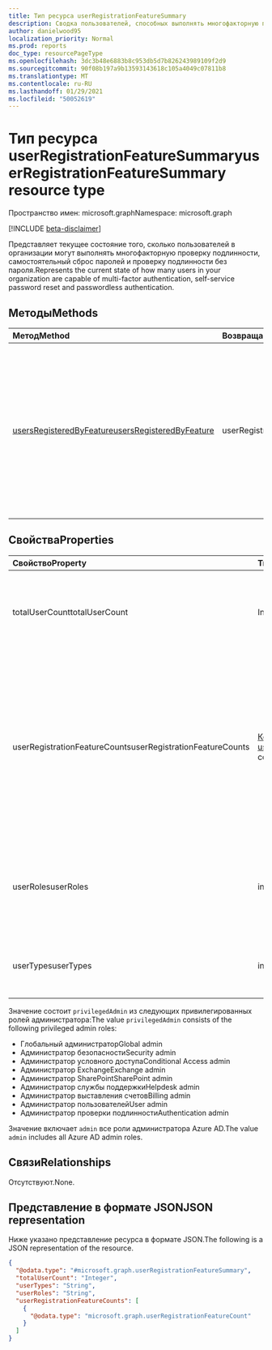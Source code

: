 ```yaml
---
title: Тип ресурса userRegistrationFeatureSummary
description: Сводка пользователей, способных выполнять многофакторную проверку подлинности, Self-Service и проверку подлинности без пароля.
author: danielwood95
localization_priority: Normal
ms.prod: reports
doc_type: resourcePageType
ms.openlocfilehash: 3dc3b48e6883b8c953db5d7b826243989109f2d9
ms.sourcegitcommit: 90f08b197a9b13593143618c105a4049c07811b8
ms.translationtype: MT
ms.contentlocale: ru-RU
ms.lasthandoff: 01/29/2021
ms.locfileid: "50052619"
---
```

# <a name="userregistrationfeaturesummary-resource-type"></a><span data-ttu-id="e3f29-103">Тип ресурса userRegistrationFeatureSummary</span><span class="sxs-lookup"><span data-stu-id="e3f29-103">userRegistrationFeatureSummary resource type</span></span>

<span data-ttu-id="e3f29-104">Пространство имен: microsoft.graph</span><span class="sxs-lookup"><span data-stu-id="e3f29-104">Namespace: microsoft.graph</span></span>

[!INCLUDE [beta-disclaimer](../../includes/beta-disclaimer.md)]

<span data-ttu-id="e3f29-105">Представляет текущее состояние того, сколько пользователей в организации могут выполнять многофакторную проверку подлинности, самостоятельный сброс паролей и проверку подлинности без пароля.</span><span class="sxs-lookup"><span data-stu-id="e3f29-105">Represents the current state of how many users in your organization are capable of multi-factor authentication, self-service password reset and passwordless authentication.</span></span>

## <a name="methods"></a><span data-ttu-id="e3f29-106">Методы</span><span class="sxs-lookup"><span data-stu-id="e3f29-106">Methods</span></span>

| <span data-ttu-id="e3f29-107">Метод</span><span class="sxs-lookup"><span data-stu-id="e3f29-107">Method</span></span>       | <span data-ttu-id="e3f29-108">Возвращаемый тип</span><span class="sxs-lookup"><span data-stu-id="e3f29-108">Return Type</span></span> | <span data-ttu-id="e3f29-109">Описание</span><span class="sxs-lookup"><span data-stu-id="e3f29-109">Description</span></span> |
|:-------------|:------------|:------------|
| [<span data-ttu-id="e3f29-110">usersRegisteredByFeature</span><span class="sxs-lookup"><span data-stu-id="e3f29-110">usersRegisteredByFeature</span></span>](../api/authenticationmethodsroot-usersregisteredbyfeature.md) | <span data-ttu-id="e3f29-111">userRegistrationFeatureSummary</span><span class="sxs-lookup"><span data-stu-id="e3f29-111">userRegistrationFeatureSummary</span></span> | <span data-ttu-id="e3f29-112">Получите количество пользователей, способных выполнять многофакторную проверку подлинности, Self-Service и проверку подлинности без пароля.</span><span class="sxs-lookup"><span data-stu-id="e3f29-112">Get the number of users capable of Multi-Factor Authentication, Self-Service Password Reset, and Passwordless authentication.</span></span> |

## <a name="properties"></a><span data-ttu-id="e3f29-113">Свойства</span><span class="sxs-lookup"><span data-stu-id="e3f29-113">Properties</span></span>
|<span data-ttu-id="e3f29-114">Свойство</span><span class="sxs-lookup"><span data-stu-id="e3f29-114">Property</span></span>|<span data-ttu-id="e3f29-115">Тип</span><span class="sxs-lookup"><span data-stu-id="e3f29-115">Type</span></span>|<span data-ttu-id="e3f29-116">Описание</span><span class="sxs-lookup"><span data-stu-id="e3f29-116">Description</span></span>|
|:---|:---|:---|
|<span data-ttu-id="e3f29-117">totalUserCount</span><span class="sxs-lookup"><span data-stu-id="e3f29-117">totalUserCount</span></span>|<span data-ttu-id="e3f29-118">Int64</span><span class="sxs-lookup"><span data-stu-id="e3f29-118">Int64</span></span>|<span data-ttu-id="e3f29-119">Общее количество учетных записей пользователей, за исключением заблокированных</span><span class="sxs-lookup"><span data-stu-id="e3f29-119">Total number of users accounts, excluding those that are blocked</span></span>|
|<span data-ttu-id="e3f29-120">userRegistrationFeatureCounts</span><span class="sxs-lookup"><span data-stu-id="e3f29-120">userRegistrationFeatureCounts</span></span>|<span data-ttu-id="e3f29-121">[Коллекция userRegistrationFeatureCount](../resources/userregistrationfeaturecount.md)</span><span class="sxs-lookup"><span data-stu-id="e3f29-121">[userRegistrationFeatureCount](../resources/userregistrationfeaturecount.md) collection</span></span>|<span data-ttu-id="e3f29-122">Количество пользователей, зарегистрированных или способных использовать многофакторную проверку подлинности, Self-Service и проверку подлинности без пароля.</span><span class="sxs-lookup"><span data-stu-id="e3f29-122">Number of users registered or capable for Multi-Factor Authentication, Self-Service Password Reset and Passwordless Authentication.</span></span>|
|<span data-ttu-id="e3f29-123">userRoles</span><span class="sxs-lookup"><span data-stu-id="e3f29-123">userRoles</span></span>|<span data-ttu-id="e3f29-124">includedUserRoles</span><span class="sxs-lookup"><span data-stu-id="e3f29-124">includedUserRoles</span></span>|<span data-ttu-id="e3f29-125">Тип роли пользователя.</span><span class="sxs-lookup"><span data-stu-id="e3f29-125">User role type.</span></span> <span data-ttu-id="e3f29-126">Возможные значения: `all`, `privilegedAdmin`, `admin`, `user`.</span><span class="sxs-lookup"><span data-stu-id="e3f29-126">Possible values are: `all`, `privilegedAdmin`, `admin`, `user`.</span></span>|
|<span data-ttu-id="e3f29-127">userTypes</span><span class="sxs-lookup"><span data-stu-id="e3f29-127">userTypes</span></span>|<span data-ttu-id="e3f29-128">includedUserTypes</span><span class="sxs-lookup"><span data-stu-id="e3f29-128">includedUserTypes</span></span>|<span data-ttu-id="e3f29-129">Тип пользователя.</span><span class="sxs-lookup"><span data-stu-id="e3f29-129">User type.</span></span> <span data-ttu-id="e3f29-130">Возможные значения: `all`, `member`, `guest`.</span><span class="sxs-lookup"><span data-stu-id="e3f29-130">Possible values are: `all`, `member`, `guest`.</span></span>|

<span data-ttu-id="e3f29-131">Значение состоит `privilegedAdmin` из следующих привилегированных ролей администратора:</span><span class="sxs-lookup"><span data-stu-id="e3f29-131">The value `privilegedAdmin` consists of the following privileged admin roles:</span></span>

* <span data-ttu-id="e3f29-132">Глобальный администратор</span><span class="sxs-lookup"><span data-stu-id="e3f29-132">Global admin</span></span>
* <span data-ttu-id="e3f29-133">Администратор безопасности</span><span class="sxs-lookup"><span data-stu-id="e3f29-133">Security admin</span></span>
* <span data-ttu-id="e3f29-134">Администратор условного доступа</span><span class="sxs-lookup"><span data-stu-id="e3f29-134">Conditional Access admin</span></span>
* <span data-ttu-id="e3f29-135">Администратор Exchange</span><span class="sxs-lookup"><span data-stu-id="e3f29-135">Exchange admin</span></span>
* <span data-ttu-id="e3f29-136">Администратор SharePoint</span><span class="sxs-lookup"><span data-stu-id="e3f29-136">SharePoint admin</span></span>
* <span data-ttu-id="e3f29-137">Администратор службы поддержки</span><span class="sxs-lookup"><span data-stu-id="e3f29-137">Helpdesk admin</span></span>
* <span data-ttu-id="e3f29-138">Администратор выставления счетов</span><span class="sxs-lookup"><span data-stu-id="e3f29-138">Billing admin</span></span>
* <span data-ttu-id="e3f29-139">Администратор пользователей</span><span class="sxs-lookup"><span data-stu-id="e3f29-139">User admin</span></span>
* <span data-ttu-id="e3f29-140">Администратор проверки подлинности</span><span class="sxs-lookup"><span data-stu-id="e3f29-140">Authentication admin</span></span>

<span data-ttu-id="e3f29-141">Значение включает `admin` все роли администратора Azure AD.</span><span class="sxs-lookup"><span data-stu-id="e3f29-141">The value `admin` includes all Azure AD admin roles.</span></span> 

## <a name="relationships"></a><span data-ttu-id="e3f29-142">Связи</span><span class="sxs-lookup"><span data-stu-id="e3f29-142">Relationships</span></span>
<span data-ttu-id="e3f29-143">Отсутствуют.</span><span class="sxs-lookup"><span data-stu-id="e3f29-143">None.</span></span>

## <a name="json-representation"></a><span data-ttu-id="e3f29-144">Представление в формате JSON</span><span class="sxs-lookup"><span data-stu-id="e3f29-144">JSON representation</span></span>
<span data-ttu-id="e3f29-145">Ниже указано представление ресурса в формате JSON.</span><span class="sxs-lookup"><span data-stu-id="e3f29-145">The following is a JSON representation of the resource.</span></span>
<!-- {
  "blockType": "resource",
  "@odata.type": "microsoft.graph.userRegistrationFeatureSummary"
}
-->
``` json
{
  "@odata.type": "#microsoft.graph.userRegistrationFeatureSummary",
  "totalUserCount": "Integer",
  "userTypes": "String",
  "userRoles": "String",
  "userRegistrationFeatureCounts": [
    {
      "@odata.type": "microsoft.graph.userRegistrationFeatureCount"
    }
  ]
}
```
